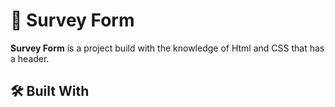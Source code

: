 # 📖 Survey Form<a name="Creating a Form "></a>


**Survey Form** is a project build with the knowledge of Html and CSS that has a header.

## 🛠 Built With <a name="HTML&CSS"></a>
